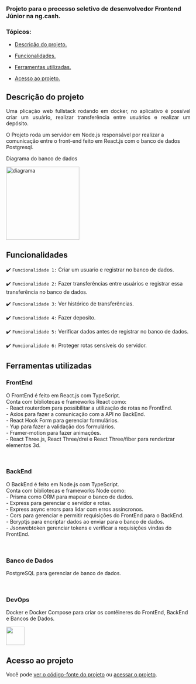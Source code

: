 
### Projeto para o processo seletivo de desenvolvedor Frontend Júnior na ng.cash.

### Tópicos:

- [Descrição do projeto.](#descrição-do-projeto)

- [Funcionalidades.](#funcionalidades)

- [Ferramentas utilizadas.](#ferramentas-utilizadas)

- [Acesso ao projeto.](#acesso-ao-projeto)

## Descrição do projeto

<p align="justify">
Uma plicação web fullstack rodando em docker, no aplicativo é possível criar um usuário, realizar transferência entre usuários e realizar um depósito.

O Projeto roda um servidor em Node.js responsável por realizar a comunicação entre o front-end feito em React.js com o banco de dados Postgresql.


Diagrama do banco de dados

<img height="200cm" src="https://cdn.discordapp.com/attachments/987790937474351104/1048705790917218364/digram.png" alt="diagrama">

</p>

## Funcionalidades

:heavy_check_mark: `Funcionalidade 1:` Criar um usuario e registrar no banco de dados.

:heavy_check_mark: `Funcionalidade 2:` Fazer transferências entre usuários e registrar essa transferência no banco de dados.

:heavy_check_mark: `Funcionalidade 3:` Ver histórico de transferências.

:heavy_check_mark: `Funcionalidade 4:` Fazer deposito.

:heavy_check_mark: `Funcionalidade 5:` Verificar dados antes de registrar no banco de dados.

:heavy_check_mark: `Funcionalidade 6:` Proteger rotas sensíveis do servidor.

## Ferramentas utilizadas

<div>

  <h3>FrontEnd</h3>
<p>O FrontEnd é feito em React.js com TypeScript. <br>
Conta com bibliotecas e frameworks React como: <br> 
- React routerdom para possibilitar a utilização de rotas no FrontEnd. <br>
- Axios para fazer a comunicação com a API no BackEnd. <br>
- React Hook Form para gerenciar formulários. <br>
- Yup para fazer a validação dos formulários. <br>
- Framer-motion para fazer animações. <br>
- React Three.js, React Three/drei e React Three/fiber para renderizar elementos 3d. <br>
</p>
<br>

  <h3>BackEnd</h3>
<p>O BackEnd é feito em Node.js com TypeScript. <br>
Conta com bibliotecas e frameworks Node como: <br> 
- Prisma como ORM para mapear o banco de dados. <br>
- Express para gerenciar o servidor e rotas. <br>
- Express async errors para lidar com erros assíncronos. <br>
- Cors para gerenciar e permitir requisições do FrontEnd para o BackEnd. <br>
- Bcryptjs para encriptar dados ao enviar para o banco de dados. <br>
- Jsonwebtoken gerenciar tokens e verificar a requisições vindas do FrontEnd. <br>
</p>
<br>

  <h3>Banco de Dados</h3>
<p>PostgreSQL para gerenciar de banco de dados.</p>
<br>

  <h3>DevOps</h3>
<p>Docker e Docker Compose para criar os contêineres do FrontEnd, BackEnd e Bancos de Dados.</p>

<div/>

  <img width="50px" src="https://cdn.jsdelivr.net/gh/devicons/devicon/icons/react/react-original.svg"/>

###

## Acesso ao projeto

Você pode [ver o código-fonte do projeto](https://github.com/JosielJ/Treino-React-Three.js) ou [acessar o projeto](https://treino-react-three-js.vercel.app/).
